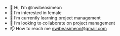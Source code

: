 - 👋 Hi, I’m @nwibeasimeon
- 👀 I’m interested in female
- 🌱 I’m currently learning project management
- 💞️ I’m looking to collaborate on project management
- 📫 How to reach me nwibeasimeon@gmail.com

<!---
nwibeasimeon/nwibeasimeon is a ✨ special ✨ repository because its `README.md` (this file) appears on your GitHub profile.
You can click the Preview link to take a look at your changes.
--->
